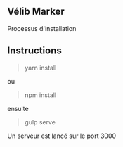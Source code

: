 

## Vélib Marker ##

Processus d'installation

Instructions
------------

> yarn install

ou

> npm install

ensuite

> gulp serve

Un serveur est lancé sur le port 3000
